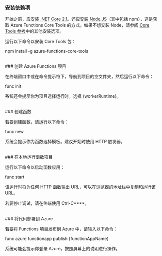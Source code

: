### 安装依赖项

开始之前，应<a href="https://go.microsoft.com/fwlink/?linkid=2016373" target="_blank">安装 .NET Core 2.1</a>。还应<a href="https://go.microsoft.com/fwlink/?linkid=2016195" target="_blank">安装 Node.JS</a>（其中包括 npm），这是获取 Azure Functions Core Tools 的方式。如果不想安装 Node，请参阅 <a href="https://go.microsoft.com/fwlink/?linkid=2016192" target="_blank">Core Tools 参考</a>中的其他安装选项。

运行以下命令以安装 Core Tools 包：

<MarkdownHighlighter>npm install -g azure-functions-core-tools</MarkdownHighlighter>

<br/>
### 创建 Azure Functions 项目

在终端窗口中或在命令提示符下，导航到项目的空文件夹，然后运行以下命令：

<MarkdownHighlighter>func init</MarkdownHighlighter>

系统还会提示你为项目选择运行时。选择 {workerRuntime}。

<br/>
### 创建函数

若要创建函数，请运行以下命令：

<MarkdownHighlighter>func new</MarkdownHighlighter>

系统会提示你为函数选择模板。建议开始时使用 HTTP 触发器。

<br/>
### 在本地运行函数项目

运行以下命令以启动函数应用：

<MarkdownHighlighter>func start</MarkdownHighlighter>

该运行时将为任何 HTTP 函数输出 URL，可以在浏览器的地址栏中复制和运行该 URL。

若要停止调试，请在终端使用 Ctrl-C****。

<br/>
### 将代码部署到 Azure

若要将 Functions 项目发布到 Azure 中，请输入以下命令：

<MarkdownHighlighter>func azure functionapp publish {functionAppName}</MarkdownHighlighter>

系统可能会提示你登录 Azure。按照屏幕上的说明进行操作。
